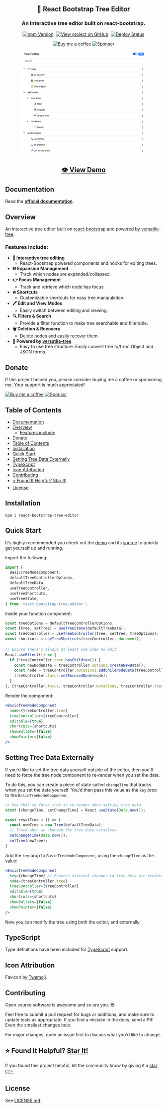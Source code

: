 <h2 align="center">
  🌲 React Bootstrap Tree Editor
</h2>
<h3 align="center">
  An interactive tree editor built on react-bootstrap.
</h3>
<p align="center">
  <a href="https://badge.fury.io/js/react-bootstrap-tree-editor" target="_blank" rel="noopener noreferrer"><img src="https://badge.fury.io/js/react-bootstrap-tree-editor.svg" alt="npm Version" /></a>&nbsp;
  <a href="https://github.com/justinmahar/react-bootstrap-tree-editor/" target="_blank" rel="noopener noreferrer"><img src="https://img.shields.io/badge/GitHub-Source-success" alt="View project on GitHub" /></a>&nbsp;
  <a href="https://github.com/justinmahar/react-bootstrap-tree-editor/actions?query=workflow%3ADeploy" target="_blank" rel="noopener noreferrer"><img src="https://github.com/justinmahar/react-bootstrap-tree-editor/workflows/Deploy/badge.svg" alt="Deploy Status" /></a>
</p>
<!-- [lock:donate-badges] 🚫--------------------------------------- -->
<p align="center">
  <a href="https://ko-fi.com/justinmahar"><img src="https://img.shields.io/static/v1?label=Buy%20me%20a%20coffee&message=%E2%9D%A4&logo=KoFi&color=%23fe8e86" alt="Buy me a coffee" /></a>&nbsp;<a href="https://github.com/sponsors/justinmahar" target="_blank" rel="noopener noreferrer"><img src="https://img.shields.io/static/v1?label=Sponsor&message=%E2%9D%A4&logo=GitHub&color=%23fe8e86" alt="Sponsor"/></a>
</p>
<!-- [/lock:donate-badges] ---------------------------------------🚫 -->

<p align="center">
 <a href="https://justinmahar.github.io/react-bootstrap-tree-editor/?path=/story/stories-demo--demo"><img src="https://raw.githubusercontent.com/justinmahar/react-bootstrap-tree-editor/master/screenshots/demo.png" width="400" /></a>
</p>

<h2 align="center"><a href="https://justinmahar.github.io/react-bootstrap-tree-editor/?path=/story/stories-demo--demo">👁️ View Demo</a></h2>

## Documentation

Read the **[official documentation](https://justinmahar.github.io/react-bootstrap-tree-editor/)**.

## Overview

An interactive tree editor built on [react-bootstrap](https://react-bootstrap.netlify.app/) and powered by [versatile-tree](https://github.com/justinmahar/versatile-tree).

### Features include:

- **🌲 Interactive tree editing**
  - React-Bootstrap powered components and hooks for editing trees.
- **🌐 Expansion Management**
  - Track which nodes are expanded/collapsed.
- **👉 Focus Management**
  - Track and retrieve which node has focus.
- **🔥 Shortcuts**
  - Customizable shortcuts for easy tree manipulation.
- **🖊️ Edit and View Modes**
  - Easily switch between editing and viewing.
- **🔍 Filters &amp; Search**
  - Provide a filter function to make tree searchable and filterable.
- **🗑️ Deletion &amp; Recovery**
  - Delete nodes and easily recover them.
- **🌴 Powered by [versatile-tree](https://github.com/justinmahar/versatile-tree)**
  - Easy to use tree structure. Easily convert tree to/from Object and JSON forms.

<!-- [lock:donate] 🚫--------------------------------------- -->

## Donate 

If this project helped you, please consider buying me a coffee or sponsoring me. Your support is much appreciated!

<a href="https://ko-fi.com/justinmahar"><img src="https://img.shields.io/static/v1?label=Buy%20me%20a%20coffee&message=%E2%9D%A4&logo=KoFi&color=%23fe8e86" alt="Buy me a coffee" /></a>&nbsp;<a href="https://github.com/sponsors/justinmahar" target="_blank" rel="noopener noreferrer"><img src="https://img.shields.io/static/v1?label=Sponsor&message=%E2%9D%A4&logo=GitHub&color=%23fe8e86" alt="Sponsor"/></a>

<!-- [/lock:donate] ---------------------------------------🚫 -->

## Table of Contents 

- [Documentation](#documentation)
- [Overview](#overview)
  - [Features include:](#features-include)
- [Donate](#donate)
- [Table of Contents](#table-of-contents)
- [Installation](#installation)
- [Quick Start](#quick-start)
- [Setting Tree Data Externally](#setting-tree-data-externally)
- [TypeScript](#typescript)
- [Icon Attribution](#icon-attribution)
- [Contributing](#contributing)
- [⭐ Found It Helpful? Star It!](#-found-it-helpful-star-it)
- [License](#license)

## Installation

```
npm i react-bootstrap-tree-editor
```

## Quick Start

It's highly recommended you check out the [demo](https://justinmahar.github.io/react-bootstrap-tree-editor/?path=/story/stories-demo--demo) and its [source](https://github.com/justinmahar/react-bootstrap-tree-editor/blob/master/src/components/TreeEditorDemo.tsx) to quickly get yourself up and running. 

Import the following:

```jsx
import {
  BasicTreeNodeComponent,
  defaultTreeControllerOptions,
  defaultTreeData,
  useTreeController,
  useTreeShortcuts,
  useTreeState,
} from 'react-bootstrap-tree-editor';
```

Inside your function component:

```jsx
const treeOptions = defaultTreeControllerOptions;
const [tree, setTree] = useTreeState(defaultTreeData);
const treeController = useTreeController(tree, setTree, treeOptions);
const shortcuts = useTreeShortcuts(treeController, document);

// Ensure there's always at least one item to edit
React.useEffect(() => {
  if (!treeController.tree.hasChildren()) {
    const newNodeData = treeController.options.createNewData();
    const node = treeController.mutations.addChildNodeData(treeController.tree, newNodeData);
    treeController.focus.setFocusedNode(node);
  }
}, [treeController.focus, treeController.mutations, treeController.tree, treeController.options]);
```

Render the component: 

```jsx
<BasicTreeNodeComponent
  node={treeController.tree}
  treeController={treeController}
  editable={true}
  shortcuts={shortcuts}
  showBullets={false}
  showPointer={false}
/>
```

## Setting Tree Data Externally

If you'd like to set the tree data yourself outside of the editor, then you'll need to force the tree node component to re-render when you set the data.

To do this, you can create a piece of state called `changeTime` that tracks when you set the data yourself. You'd then pass this value as the `key` prop to the `BasicTreeNodeComponent`.

```ts
// Use this to force tree to re-render when setting tree data
const [changeTime, setChangeTime] = React.useState(Date.now());
```

```ts
const resetTree = () => {
  const newTree = new Tree(defaultTreeData);
  // Track when we changed the tree data ourselves
  setChangeTime(Date.now());
  setTree(newTree);
}
```

Add the `key` prop to `BasicTreeNodeComponent`, using the `changeTime` as the value:

```jsx
<BasicTreeNodeComponent
  key={changeTime} // Ensures external changes to tree data are rendered
  node={treeController.tree}
  treeController={treeController}
  editable={true}
  shortcuts={shortcuts}
  showBullets={false}
  showPointer={false}
/>
```

Now you can modify the tree using both the editor, and externally.

<!-- [lock:typescript] 🚫--------------------------------------- -->

## TypeScript

Type definitions have been included for [TypeScript](https://www.typescriptlang.org/) support.

<!-- [/lock:typescript] ---------------------------------------🚫 -->

<!-- [lock:icon] 🚫--------------------------------------- -->

## Icon Attribution

Favicon by [Twemoji](https://github.com/twitter/twemoji).

<!-- [/lock:icon] ---------------------------------------🚫 -->

<!-- [lock:contributing] 🚫--------------------------------------- -->

## Contributing

Open source software is awesome and so are you. 😎

Feel free to submit a pull request for bugs or additions, and make sure to update tests as appropriate. If you find a mistake in the docs, send a PR! Even the smallest changes help.

For major changes, open an issue first to discuss what you'd like to change.

<!-- [/lock:contributing] --------------------------------------🚫 -->

## ⭐ Found It Helpful? [Star It!](https://github.com/justinmahar/react-bootstrap-tree-editor/stargazers)

If you found this project helpful, let the community know by giving it a [star](https://github.com/justinmahar/react-bootstrap-tree-editor/stargazers): [👉⭐](https://github.com/justinmahar/react-bootstrap-tree-editor/stargazers)

## License

See [LICENSE.md](https://justinmahar.github.io/react-bootstrap-tree-editor/?path=/docs/license--docs).